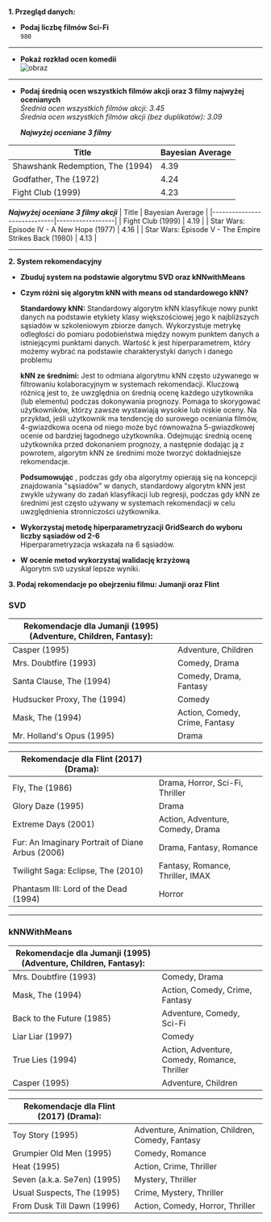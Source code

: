 **1. Przegląd danych:**

 * **Podaj liczbę filmów Sci-Fi**
        <br>
        `980`
  ***    
 * **Pokaż rozkład ocen komedii**
      <br>
     ![obraz](https://github.com/kkarolina71/ML_2024/assets/58952087/2935848a-3215-4f6a-81ae-8f33c6b51087)
***
 * **Podaj średnią ocen wszystkich filmów akcji oraz 3 filmy najwyżej ocenianych**
      <br>
      *Średnia ocen wszystkich filmów akcji: 3.45* <br>
      *Średnia ocen wszystkich filmów akcji (bez duplikatów): 3.09*


   ***Najwyżej oceniane 3 filmy*** 
   
|             Title              | Bayesian Average |
|--------------------------------|------------------|
| Shawshank Redemption, The (1994) |       4.39       |
|       Godfather, The (1972)      |       4.24       |
|         Fight Club (1999)        |       4.23       |



***Najwyżej oceniane 3 filmy akcji*** 
| Title | Bayesian Average |
|-----------------------------|------------------|
| Fight Club (1999) | 4.19 |
| Star Wars: Episode IV - A New Hope (1977) | 4.16 |
| Star Wars: Episode V - The Empire Strikes Back (1980) | 4.13 |

***
**2. System rekomendacyjny**

   * **Zbuduj system na podstawie algorytmu SVD oraz kNNwithMeans**
   * **Czym różni się algorytm kNN with means od standardowego kNN?**<br>

        **Standardowy kNN:** Standardowy algorytm kNN klasyfikuje nowy punkt danych na podstawie etykiety klasy większościowej jego k najbliższych sąsiadów w szkoleniowym zbiorze danych. Wykorzystuje metrykę odległości do pomiaru podobieństwa między nowym punktem danych a istniejącymi punktami danych. Wartość k jest hiperparametrem, który możemy wybrać na podstawie charakterystyki danych i danego problemu
        
        **kNN ze średnimi:** Jest to odmiana algorytmu kNN często używanego w filtrowaniu kolaboracyjnym w systemach rekomendacji. Kluczową różnicą jest to, że uwzględnia on średnią ocenę każdego użytkownika (lub elementu) podczas dokonywania prognozy. Pomaga to skorygować użytkowników, którzy zawsze wystawiają wysokie lub niskie oceny. Na przykład, jeśli użytkownik ma tendencję do surowego oceniania filmów, 4-gwiazdkowa ocena od niego może być równoważna 5-gwiazdkowej ocenie od bardziej łagodnego użytkownika. Odejmując średnią ocenę użytkownika przed dokonaniem prognozy, a następnie dodając ją z powrotem, algorytm kNN ze średnimi może tworzyć dokładniejsze rekomendacje.
        
        **Podsumowując** , podczas gdy oba algorytmy opierają się na koncepcji znajdowania "sąsiadów" w danych, standardowy algorytm kNN jest zwykle używany do zadań klasyfikacji lub regresji, podczas gdy kNN ze średnimi jest często używany w systemach rekomendacji w celu uwzględnienia stronniczości użytkownika. 


   * **Wykorzystaj metodę hiperparametryzacji GridSearch do wyboru liczby sąsiadów od 2-6** <br>
     Hiperparametryzacja wskazała na 6 sąsiadów.
   * **W ocenie metod wykorzystaj walidację krzyżową** <br>
     Algorytm `SVD` uzyskał lepsze wyniki.

**3. Podaj rekomendacje po obejrzeniu filmu: Jumanji  oraz Flint**


### SVD

| Rekomendacje dla Jumanji (1995) (Adventure, Children, Fantasy): | |
|---|---|
| Casper (1995) | Adventure, Children |
| Mrs. Doubtfire (1993) | Comedy, Drama |
| Santa Clause, The (1994) | Comedy, Drama, Fantasy |
| Hudsucker Proxy, The (1994) | Comedy |
| Mask, The (1994) | Action, Comedy, Crime, Fantasy |
| Mr. Holland's Opus (1995) | Drama |


| Rekomendacje dla Flint (2017) (Drama): | |
|---|---|
| Fly, The (1986)| Drama, Horror, Sci-Fi, Thriller |
| Glory Daze (1995) | Drama |
| Extreme Days (2001) | Action, Adventure, Comedy, Drama |
| Fur: An Imaginary Portrait of Diane Arbus (2006) | Drama, Fantasy, Romance |
| Twilight Saga: Eclipse, The (2010) | Fantasy, Romance, Thriller, IMAX |
| Phantasm III: Lord of the Dead (1994) | Horror |


***
### kNNWithMeans

| Rekomendacje dla Jumanji (1995) (Adventure, Children, Fantasy): 	 | |
|---|---|
| Mrs. Doubtfire (1993) | Comedy, Drama |
| Mask, The (1994) | Action, Comedy, Crime, Fantasy |
| Back to the Future (1985) | Adventure, Comedy, Sci-Fi |
| Liar Liar (1997) | Comedy |
| True Lies (1994) | Action, Adventure, Comedy, Romance, Thriller |
| Casper (1995) | Adventure, Children |



| Rekomendacje dla Flint (2017) (Drama): | |
|---|---|
| Toy Story (1995) | Adventure, Animation, Children, Comedy, Fantasy |
| Grumpier Old Men (1995) | Comedy, Romance |
| Heat (1995) | Action, Crime, Thriller |
| Seven (a.k.a. Se7en) (1995) | Mystery, Thriller |
| Usual Suspects, The (1995) | Crime, Mystery, Thriller |
| From Dusk Till Dawn (1996) | Action, Comedy, Horror, Thriller |
